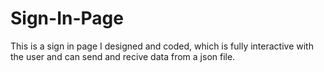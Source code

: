 # Sign-In-Page
This is a sign in page I designed and coded, which is fully interactive with the user and can send and recive data from a json file.
